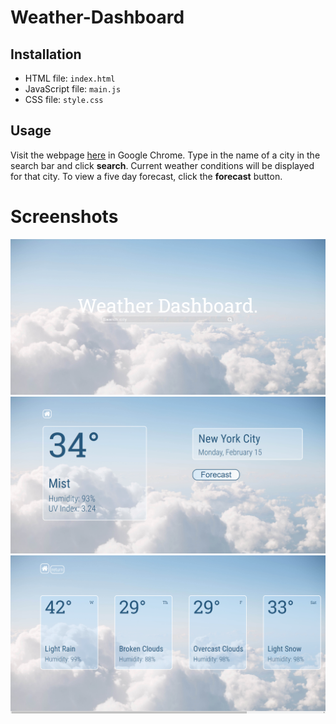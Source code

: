 # Weather-Dashboard

## Installation
* HTML file: `index.html`
* JavaScript file: `main.js`
* CSS file: `style.css`

## Usage
Visit the webpage [here](https://ankushchalla.github.io/Weather-Dashboard/) in Google Chrome. Type in the name of a city in the search bar and click **search**. Current weather conditions will be displayed for that city. To view a five day forecast, click the **forecast** button. 

# Screenshots

![Screenshot 1](https://github.com/ankushchalla/Weather-Dashboard/blob/main/screenshots/screenshot_1.png)
![Screenshot 2](https://github.com/ankushchalla/Weather-Dashboard/blob/main/screenshots/screenshot_2.png)
![Screenshot 3](https://github.com/ankushchalla/Weather-Dashboard/blob/main/screenshots/screenshot_3.png)